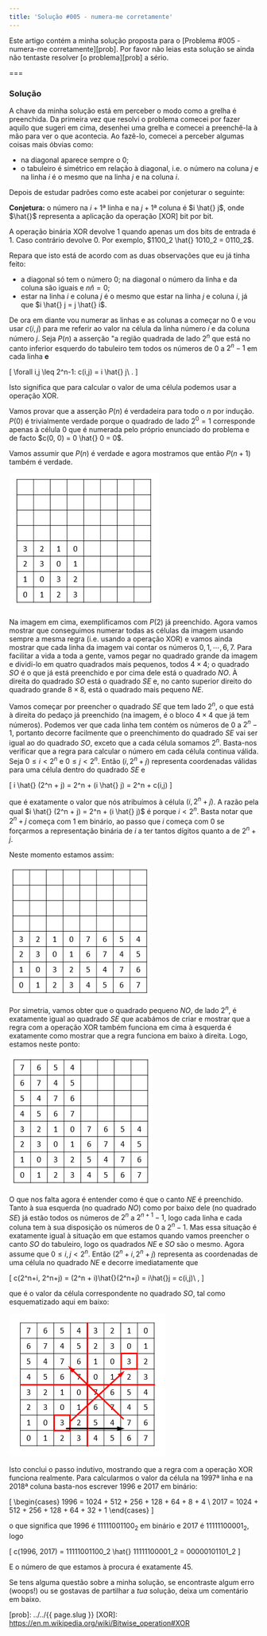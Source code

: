 ```yaml
---
title: 'Solução #005 - numera-me corretamente'
---
```


Este artigo contém a minha solução proposta para o [Problema #005 - numera-me corretamente][prob]. Por favor não leias esta solução se ainda não tentaste resolver [o problema][prob] a sério.

===

### Solução

A chave da minha solução está em perceber o modo como a grelha é preenchida. Da primeira vez que resolvi o problema comecei por fazer aquilo que sugeri em cima, desenhei uma grelha e comecei a preenchê-la à mão para ver o que acontecia. Ao fazê-lo, comecei a perceber algumas coisas mais óbvias como:

 - na diagonal aparece sempre o $0$;
 - o tabuleiro é simétrico em relação à diagonal, i.e. o número na coluna $j$ e na linha $i$ é o mesmo que na linha $j$ e na coluna $i$.

Depois de estudar padrões como este acabei por conjeturar o seguinte:

**Conjetura:** o número na $i+1$&ordf; linha e na $j+1$&ordf; coluna é $i \hat{} j$, onde $\hat{}$ representa a aplicação da operação [XOR] bit por bit.

A operação binária XOR devolve $1$ quando apenas um dos bits de entrada é $1$. Caso contrário devolve $0$. Por exemplo, $1100_2 \hat{} 1010_2 = 0110_2$.

Repara que isto está de acordo com as duas observações que eu já tinha feito:

 - a diagonal só tem o número $0$; na diagonal o número da linha e da coluna são iguais e $n \hat n = 0$;
 - estar na linha $i$ e coluna $j$ é o mesmo que estar na linha $j$ e coluna $i$, já que $i \hat{} j = j \hat{} i$.

De ora em diante vou numerar as linhas e as colunas a começar no $0$ e vou usar $c(i, j)$ para me referir ao valor na célula da linha número $i$ e da coluna número $j$. Seja $P(n)$ a asserção "a região quadrada de lado $2^n$ que está no canto inferior esquerdo do tabuleiro tem todos os números de $0$ a $2^n - 1$ em cada linha **e**

\[
    \forall i,j \leq 2^n-1: c(i,j) = i \hat{} j\ .
\]

Isto significa que para calcular o valor de uma célula podemos usar a operação XOR.

Vamos provar que a asserção $P(n)$ é verdadeira para todo o $n$ por indução. $P(0)$ é trivialmente verdade porque o quadrado de lado $2^0 = 1$ corresponde apenas à célula $0$ que é numerada pelo próprio enunciado do problema e de facto $c(0, 0) = 0 \hat{} 0 = 0$.

Vamos assumir que $P(n)$ é verdade e agora mostramos que então $P(n+1)$ também é verdade.

![A 4 by 4 square already filled in](nmr_1.png)

Na imagem em cima, exemplificamos com $P(2)$ já preenchido. Agora vamos mostrar que conseguimos numerar todas as células da imagem usando sempre a mesma regra (i.e. usando a operação XOR) e vamos ainda mostrar que cada linha da imagem vai contar os números $0, 1, \cdots, 6, 7$. Para facilitar a vida a toda a gente, vamos pegar no quadrado grande da imagem e dividi-lo em quatro quadrados mais pequenos, todos $4 \times 4$; o quadrado $SO$ é o que já está preenchido e por cima dele está o quadrado $NO$. À direita do quadrado $SO$ está o quadrado $SE$ e, no canto superior direito do quadrado grande $8 \times 8$, está o quadrado mais pequeno $NE$.

Vamos começar por preencher o quadrado $SE$ que tem lado $2^n$, o que está à direita do pedaço já preenchido (na imagem, é o bloco $4 \times 4$ que já tem números). Podemos ver que cada linha tem contém os números de $0$ a $2^n - 1$, portanto decorre facilmente que o preenchimento do quadrado $SE$ vai ser igual ao do quadrado $SO$, exceto que a cada célula somamos $2^n$. Basta-nos verificar que a regra para calcular o número em cada célula continua válida. Seja $0 \leq i < 2^n$ e $0 \leq j < 2^n$. Então $(i, 2^n+j)$ representa coordenadas válidas para uma célula dentro do quadrado $SE$ e

\[
    i \hat{} (2^n + j) = 2^n +  (i \hat{} j) = 2^n + c(i,j)
\]

que é exatamente o valor que nós atribuímos à célula $(i, 2^n + j)$. A razão pela qual $i \hat{} (2^n + j) = 2^n + (i \hat{} j)$ é porque $i < 2^n$. Basta notar que $2^n + j$ começa com $1$ em binário, ao passo que $i$ começa com $0$ se forçarmos a representação binária de $i$ a ter tantos dígitos quanto a de $2^n + j$.

Neste momento estamos assim:

![A 4 by 8 rectangle filled in](nmr_2.png)

Por simetria, vamos obter que o quadrado pequeno $NO$, de lado $2^n$, é exatamente igual ao quadrado $SE$ que acabámos de criar e mostrar que a regra com a operação XOR também funciona em cima à esquerda é exatamente como mostrar que a regra funciona em baixo à direita. Logo, estamos neste ponto:

![An L shaped region filled in](nmr_3.png)

O que nos falta agora é entender como é que o canto $NE$ é preenchido. Tanto à sua esquerda (no quadrado $NO$) como por baixo dele (no quadrado $SE$) já estão todos os números de $2^n$ a $2^{n+1} - 1$, logo cada linha e cada coluna tem à sua disposição os números de $0$ a $2^n - 1$. Mas essa situação é exatamente igual à situação em que estamos quando vamos preencher o canto $SO$ do tabuleiro, logo os quadrados $NE$ e $SO$ são o mesmo. Agora assume que $0 \leq i, j < 2^n$. Então $(2^n + i, 2^n + j)$ representa as coordenadas de uma célula no quadrado $NE$ e decorre imediatamente que

\[
    c(2^n+i, 2^n+j) = (2^n + i)\hat{}(2^n+j) = i\hat{}j = c(i,j)\ ,
\]

que é o valor da célula correspondente no quadrado $SO$, tal como esquematizado aqui em baixo:

![The 8 by 8 square filled in](nmr_4.png)

Isto conclui o passo indutivo, mostrando que a regra com a operação XOR funciona realmente. Para calcularmos o valor da célula na $1997$&ordf; linha e na $2018$&ordf; coluna basta-nos escrever $1996$ e $2017$ em binário:

\[
    \begin{cases}
        1996 = 1024 + 512 + 256 + 128 + 64 + 8 + 4 \\
        2017 = 1024 + 512 + 256 + 128 + 64 + 32 + 1
    \end{cases}
\]

o que significa que $1996$ é $11111001100_2$ em binário e $2017$ é $11111100001_2$, logo

\[
    c(1996, 2017) = 11111001100_2 \hat{} 11111100001_2 = 00000101101_2
\]

E o número de que estamos à procura é exatamente $45$.

Se tens alguma questão sobre a minha solução, se encontraste algum erro (woops!) ou se gostavas de partilhar a *tua* solução, deixa um comentário em baixo.

[prob]: ../../{{ page.slug }}
[XOR]: https://en.m.wikipedia.org/wiki/Bitwise_operation#XOR

